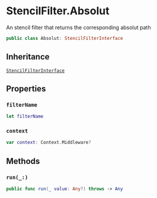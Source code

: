 # StencilFilter.Absolut

An stencil filter that returns the corresponding absolut path

``` swift
public class Absolut: StencilFilterInterface
```

## Inheritance

[`StencilFilterInterface`](StencilFilterInterface)

## Properties

### `filterName`

``` swift
let filterName
```

### `context`

``` swift
var context: Context.Middleware?
```

## Methods

### `run(_:)`

``` swift
public func run(_ value: Any?) throws -> Any
```
